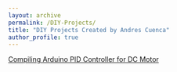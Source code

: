 ```yaml
---
layout: archive
permalink: /DIY-Projects/
title: "DIY Projects Created by Andres Cuenca"
author_profile: true
---
```


[Compiling Arduino PID Controller for DC Motor](https://cuenca-andres.github.io/Cuenca-Portfolio.github.io/DC-motorPID/)

